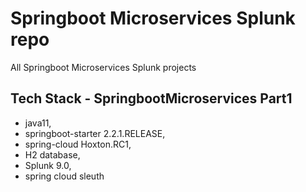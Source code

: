 # Springboot Microservices Splunk repo
All Springboot Microservices Splunk projects

## Tech Stack - SpringbootMicroservices Part1
  - java11, 
  - springboot-starter 2.2.1.RELEASE, 
  - spring-cloud Hoxton.RC1, 
  - H2 database,
  - Splunk 9.0,
  - spring cloud sleuth
  